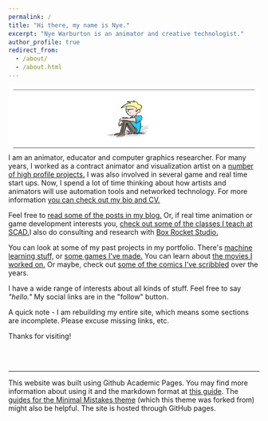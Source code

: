 ```yaml
---
permalink: /
title: "Hi there, my name is Nye."
excerpt: "Nye Warburton is an animator and creative technologist."
author_profile: true
redirect_from:
  - /about/
  - /about.html
---
```

![Nye Warburton](images\nyetoon_header.png)
<br>
I am an animator, educator and computer graphics researcher. For many years, I worked as a contract animator and visualization artist on a [number of high profile projects.](https://www.imdb.com/name/nm1100970/) I was also involved in several game and real time start ups. Now, I spend a lot of time thinking about how artists and animators will use automation tools and networked technology. For more information [you can check out my bio and CV.](https://nyeguy.github.io/cv/)
<br>

Feel free to [read some of the posts in my blog.](https://nyeguy.github.io/year-archive/)
Or, if real time animation or game development interests you, [check out some of the classes I teach at SCAD.](https://nyeguy.github.io/teaching/)I also do consulting and research with [Box Rocket Studio.](http://boxrocket.studio)
<br>

You can look at some of my past projects in my portfolio. There's [machine learning stuff,](https://nyeguy.github.io/portfolio/machine-learning-experiments) or [some games I've made.](https://nyeguy.github.io/portfolio/game-development) You can learn about [the movies I worked on.](https://nyeguy.github.io/portfolio/previsualization) Or maybe, check out [some of the comics I've scribbled](https://nyeguy.github.io/comics/) over the years.
<br>

I have a wide range of interests about all kinds of stuff. Feel free to say *"hello."*
My social links are in the "follow" button.
<br>

A quick note - I am rebuilding my entire site, which means some sections are incomplete. Please excuse missing links, etc.

Thanks for visiting!

<br>
<br>




------
This website was built using Github Academic Pages. You may find more information about using it and the markdown format at [this guide](https://academicpages.github.io/markdown/). The [guides for the Minimal Mistakes theme](https://mmistakes.github.io/minimal-mistakes/docs/configuration/) (which this theme was forked from) might also be helpful. The site is hosted through GitHub pages.

